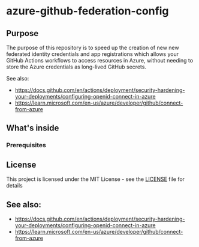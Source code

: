 # azure-github-federation-config

## Purpose

The purpose of this repository is to speed up the creation of new new federated identity credentials and app
registrations which allows your GitHub Actions workflows to access resources in Azure,
without needing to store the Azure credentials as long-lived GitHub secrets.

See also:
- https://docs.github.com/en/actions/deployment/security-hardening-your-deployments/configuring-openid-connect-in-azure
- https://learn.microsoft.com/en-us/azure/developer/github/connect-from-azure

## What's inside

### Prerequisites

## License

This project is licensed under the MIT License - see the [LICENSE](LICENSE) file for details

## See also:
- https://docs.github.com/en/actions/deployment/security-hardening-your-deployments/configuring-openid-connect-in-azure
- https://learn.microsoft.com/en-us/azure/developer/github/connect-from-azure
